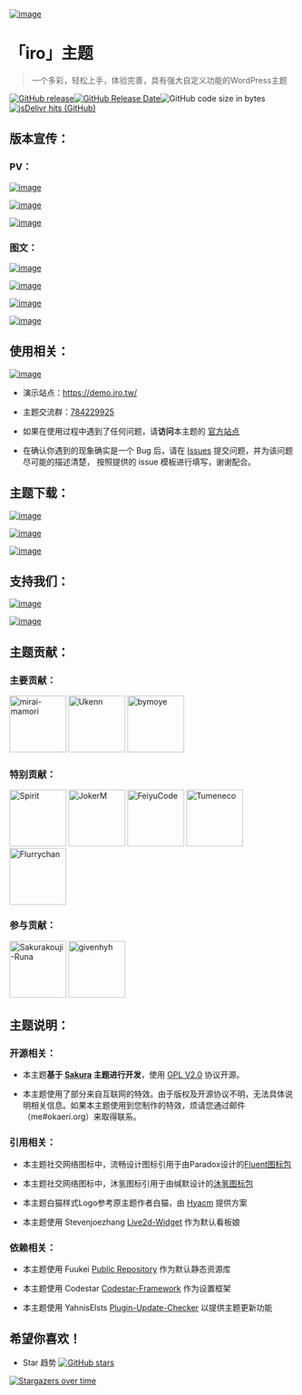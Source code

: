 [![image](https://cdn.jsdelivr.net/gh/Fuukei/Public_Repository@latest/vision/readme/readme.png)](https://github.com/mirai-mamori/Sakurairo)

<h1 align="left">「iro」主题</h1>

> 一个多彩，轻松上手，体验完善，具有强大自定义功能的WordPress主题

[![GitHub release](https://img.shields.io/github/v/release/mirai-mamori/Sakurairo.svg?style=for-the-badge&logo=appveyor)](https://github.com/mirai-mamori/Sakurairo/releases/latest)[![GitHub Release Date](https://img.shields.io/github/release-date/mirai-mamori/Sakurairo?style=for-the-badge&logo=appveyor)](https://github.com/mirai-mamori/Sakurairo/releases)![GitHub code size in bytes](https://img.shields.io/github/languages/code-size/mirai-mamori/Sakurairo?style=for-the-badge&logo=appveyor)[![jsDelivr hits (GitHub)](https://img.shields.io/jsdelivr/gh/hm/Fuukei/Public_Repository?color=red&logo=jsdelivr&logoColor=red&style=for-the-badge)](https://www.jsdelivr.com/package/gh/mirai-mamori/sakurairo)


## 版本宣传：

### PV：

[![image](https://cdn.jsdelivr.net/gh/Fuukei/Public_Repository@latest/vision/readme/pv.png)](https://iro.tw/)

[![image](https://cdn.jsdelivr.net/gh/Fuukei/Public_Repository@latest/vision/readme/pvbilibili.png)](https://b23.tv/tTJun3)

[![image](https://cdn.jsdelivr.net/gh/Fuukei/Public_Repository@latest/vision/readme/pvyoutube.png)](https://www.youtube.com/watch?v=_rjlUY7MpqM)

### 图文：

[![image](https://cdn.jsdelivr.net/gh/Fuukei/Public_Repository@latest/vision/readme/ultramarine1.png)](https://iro.tw/)

[![image](https://cdn.jsdelivr.net/gh/Fuukei/Public_Repository@latest/vision/readme/ultramarine2.png)](https://iro.tw/)

[![image](https://cdn.jsdelivr.net/gh/Fuukei/Public_Repository@latest/vision/readme/ultramarine3.png)](https://iro.tw/)

[![image](https://cdn.jsdelivr.net/gh/Fuukei/Public_Repository@latest/vision/readme/ultramarine4.png)](https://iro.tw/)

## 使用相关：

[![image](https://cdn.jsdelivr.net/gh/Fuukei/Public_Repository@latest/vision/readme/irotw.png)](https://iro.tw/)

- 演示站点：https://demo.iro.tw/

- 主题交流群：[784229925](https://jq.qq.com/?_wv=1027&k=U5UJjRik)

- 如果在使用过程中遇到了任何问题，请**访问**本主题的 [官方站点](https://iro.tw/) 

- 在确认你遇到的现象确实是一个 Bug 后，请在 [Issues](https://github.com/mirai-mamori/Sakurairo/issues/new/choose) 提交问题，并为该问题尽可能的描述清楚，
按照提供的 issue 模板进行填写，谢谢配合。

## 主题下载：

[![image](https://cdn.jsdelivr.net/gh/Fuukei/Public_Repository@latest/vision/readme/dl.png)](https://iro.tw/)

[![image](https://cdn.jsdelivr.net/gh/Fuukei/Public_Repository@latest/vision/readme/dlgithub.png)](https://github.com/mirai-mamori/Sakurairo/releases/latest)

[![image](https://cdn.jsdelivr.net/gh/Fuukei/Public_Repository@latest/vision/readme/dlgitee.png)](https://gitee.com/mirai-mamori/Sakurairo)

## 支持我们：

[![image](https://cdn.jsdelivr.net/gh/Fuukei/Public_Repository@latest/vision/readme/starus.png)](https://github.com/mirai-mamori/Sakurairo)

[![image](https://cdn.jsdelivr.net/gh/Fuukei/Public_Repository@latest/vision/readme/sponsorme.png)](https://afdian.net/@mamori)

## 主题贡献：

### 主要贡献：

<a href="https://github.com/mirai-mamori"><img src="https://avatars3.githubusercontent.com/u/61381142?s=400" alt="mirai-mamori" width="100"></a>  <a href="https://github.com/Ukenn2112"><img src="https://avatars3.githubusercontent.com/u/60847880?s=400" alt="Ukenn" width="100"></a>  <a href="https://github.com/bymoye"><img src="https://avatars2.githubusercontent.com/u/27877470?s=400" alt="bymoye" width="100"></a>

### 特别贡献：

<a href="https://github.com/spirit1431007"><img src="https://avatars1.githubusercontent.com/u/29689177?s=400" alt="Spirit" width="100"></a>  <a href="https://jokerm.com/"><img src="https://cdn.jokerm.com/?/imgcdn/logo.png" alt="JokerM" width="100"></a>  <a href="https://github.com/FeiyuCode"><img src="https://avatars0.githubusercontent.com/u/46924793?s=400" alt="FeiyuCode" width="100"></a>  <a href="https://github.com/tumeneco"><img src="https://avatars0.githubusercontent.com/u/68286041?s=400" alt="Tumeneco" width="100"></a>  <a href="https://github.com/flurrychan "><img src="https://cdn.jsdelivr.net/gh/flurrychan/CDN/tx.jpg" alt="Flurrychan" width="100"></a>

### 参与贡献：

<a href="https://github.com/Sakurakouji-Runa"><img src="https://avatars2.githubusercontent.com/u/46081776?s=400" alt="Sakurakouji-Runa" width="100"></a>  <a href="https://github.com/givenhyh"><img src="https://avatars3.githubusercontent.com/u/37971883?s=400" alt="givenhyh" width="100"></a>  

## 主题说明：

### 开源相关：

- 本主题**基于 [Sakura](https://github.com/mashirozx/Sakura) 主题进行开发**，使用 [GPL V2.0](https://github.com/mirai-mamori/Sakurairo/blob/master/LICENSE) 协议开源。

- 本主题使用了部分来自互联网的特效。由于版权及开源协议不明，无法具体说明相关信息。如果本主题使用到您制作的特效，烦请您通过邮件（me#okaeri.org）来取得联系。

### 引用相关：

- 本主题社交网络图标中，流畅设计图标引用于由Paradox设计的[Fluent图标包](https://wwi.lanzous.com/ikyq5kgx0wb)

- 本主题社交网络图标中，沐氢图标引用于由缄默设计的[沐氢图标包](https://www.coolapk.com/apk/com.muh2.icon)

- 本主题白猫样式Logo参考原主题作者白猫，由 [Hyacm](https://hyacm.com/acai/ui/143/sakura-logo/) 提供方案

- 本主题使用 Stevenjoezhang [Live2d-Widget](https://github.com/stevenjoezhang/live2d-widget) 作为默认看板娘

### 依赖相关：

- 本主题使用 Fuukei [Public Repository](https://github.com/Fuukei/Public_Repository) 作为默认静态资源库

- 本主题使用 Codestar [Codestar-Framework](https://github.com/Codestar/codestar-framework) 作为设置框架

- 本主题使用 YahnisElsts [Plugin-Update-Checker](https://github.com/YahnisElsts/plugin-update-checker) 以提供主题更新功能

## 希望你喜欢！

- Star 趋势  [![GitHub stars](https://img.shields.io/github/stars/mirai-mamori/Sakurairo?logo=github&style=social)](https://github.com/mirai-mamori/Sakurairo/stargazers)

[![Stargazers over time](https://starchart.cc/mirai-mamori/Sakurairo.svg)](https://github.com/mirai-mamori/Sakurairo/stargazers)
